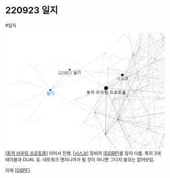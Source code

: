# 220923 일지

#일지

![](../attachments/2022-09-23-10-51-14.png)
[[동적 라우팅 프로토콜]] 이어서 진행.
[[시스코]] 장비의 [[EIGRP]]를 많이 다룸. 
특히 3개 테이블과 DUAL 등.
네트워크 엔지니어가 될 것이 아니면 그다지 쓸모는 없어보임. 

이제 [[OSPF]].






[//begin]: # "Autogenerated link references for markdown compatibility"
[동적 라우팅 프로토콜]: <../docs/동적 라우팅 프로토콜.md> "동적 라우팅 프로토콜"
[시스코]: ../docs/시스코.md "시스코"
[EIGRP]: ../docs/EIGRP.md "EIGRPP(enhanced internet gateway routing protocol)"
[OSPF]: ../docs/OSPF.md "OSPF"
[//end]: # "Autogenerated link references"